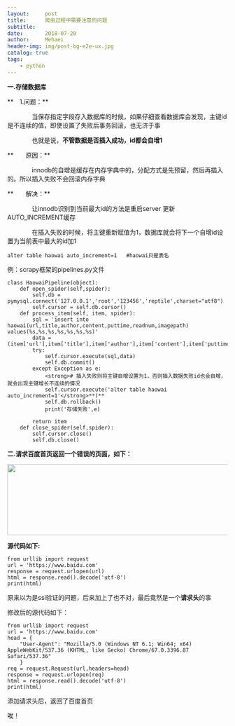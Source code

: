 ```yaml
---
layout:     post
title:      爬虫过程中需要注意的问题
subtitle:   
date:       2018-07-20
author:     Mehaei
header-img: img/post-bg-e2e-ux.jpg
catalog: true
tags:
    - python
---
```

**一.存储数据库**

**　1.问题：**

　　　　当保存指定字段存入数据库的时候，如果仔细查看数据库会发现，主键id是不连续的值，即使设置了失败后事务回滚，也无济于事

　　　　也就是说，**不管数据是否插入成功，id都会自增1**

**　　原因：**

　　　　innodb的自增是缓存在内存字典中的，分配方式是先预留，然后再插入的。所以插入失败不会回滚内存字典

**　　解决：**

　　　　让innodb识别到当前最大id的方法是重启server 更新AUTO_INCREMENT缓存

　　　　在插入失败的时候，将主键重新赋值为1，数据库就会将下一个自增id设置为当前表中最大的id加1

```
alter table haowai auto_increment=1   #haowai只是表名
```

例：scrapy框架的pipelines.py文件

```
class HaowaiPipeline(object):
    def open_spider(self,spider):
        self.db = pymysql.connect('127.0.0.1','root','123456','reptile',charset="utf8")
        self.cursor = self.db.cursor()
    def process_item(self, item, spider):
        sql = 'insert into haowai(url,title,author,content,puttime,readnum,imagepath) values(%s,%s,%s,%s,%s,%s,%s)'
        data = (item['url'],item['title'],item['author'],item['content'],item['puttime'],item['readNum'],item['imagePath'])
        try:
            self.cursor.execute(sql,data)
            self.db.commit()
        except Exception as e:
            <strong># 插入失败则将主键自增设置为1，否则插入数据失败id也会自增，就会出现主键增长不连续的情况
            self.cursor.execute('alter table haowai auto_increment=1'</strong>**)**
            self.db.rollback()
            print('存储失败',e)

        return item
    def close_spider(self,spider):
        self.cursor.close()
        self.db.close()
```

**二.请求百度首页返回一个错误的页面，如下：**

<img src="https://images2018.cnblogs.com/blog/1432315/201807/1432315-20180723172614947-744518631.png" alt="" width="576" height="162" />

**源代码如下:**

```
from urllib import request
url = 'https://www.baidu.com'
response = request.urlopen(url)
html = response.read().decode('utf-8')
print(html)
```

原来以为是ssl验证的问题，后来加上了也不对，最后竟然是一个**请求头**的事

修改后的源代码如下： 

```
from urllib import request
url = 'https://www.baidu.com'
head = {
    "User-Agent": "Mozilla/5.0 (Windows NT 6.1; Win64; x64) AppleWebKit/537.36 (KHTML, like Gecko) Chrome/67.0.3396.87 Safari/537.36"
    }
req = request.Request(url,headers=head)
response = request.urlopen(req)
html = response.read().decode('utf-8')
print(html)
```

添加请求头后，返回了百度首页

唉！
